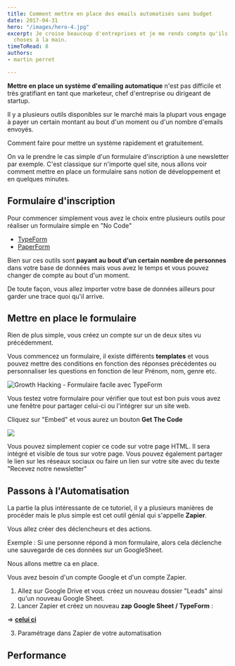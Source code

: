 ```yaml
---
title: Comment mettre en place des emails automatisés sans budget
date: 2017-04-31
hero: "/images/hero-4.jpg"
excerpt: Je croise beaucoup d'entreprises et je me rends compte qu'ils font trop de
  choses à la main.
timeToRead: 8
authors:
- martin perret

---
```

**Mettre en place un système d'emailing automatique** n'est pas difficile et très gratifiant en tant que marketeur, chef d'entreprise ou dirigeant de startup.

Il y a plusieurs outils disponibles sur le marché mais la plupart vous engage à payer un certain montant au bout d'un moment ou d'un nombre d'emails envoyés.

Comment faire pour mettre un système rapidement et gratuitement.

On va le prendre le cas simple d'un formulaire d'inscription à une newsletter par exemple. C'est classique sur n'importe quel site, nous allons voir comment mettre en place un formulaire sans notion de développement et en quelques minutes.

## Formulaire d'inscription

Pour commencer simplement vous avez le choix entre plusieurs outils pour réaliser un formulaire simple en "No Code"

* [TypeForm ](https://www.typeform.com/ "TypeForm")
* [PaperForm ](https://paperform.co/ "PaperForm - creation de formulaire")

Bien sur ces outils sont **payant au bout d'un certain nombre de personnes** dans votre base de données mais vous avez le temps et vous pouvez changer de compte au bout d'un moment.

De toute façon, vous allez importer votre base de données ailleurs pour garder une trace quoi qu'il arrive.

## Mettre en place le formulaire

Rien de plus simple, vous créez un compte sur un de deux sites vu précédemment. 

Vous commencez un formulaire, il existe différents **templates** et vous pouvez mettre des conditions en fonction des réponses précédentes ou personnaliser les questions en fonction de leur Prénom, nom, genre etc.

![Growth Hacking - Formulaire facile avec TypeForm](https://res.cloudinary.com/dq9av3ugy/image/upload/v1594473172/Growth%20Hacking%20Blog/Typeform_-_formulaire.jpg "Growth Hacking - Formulaire facile avec TypeForm")

Vous testez votre formulaire pour vérifier que tout est bon puis vous avez une fenêtre pour partager celui-ci ou l'intégrer sur un site web.

Cliquez sur "Embed" et vous aurez un bouton **Get The Code**

![](https://res.cloudinary.com/dq9av3ugy/image/upload/v1594473477/Growth%20Hacking%20Blog/Typeform_-_Share_gbsruv.jpg)

Vous pouvez simplement copier ce code sur votre page HTML. Il sera intégré et visible de tous sur votre page. Vous pouvez également partager le lien sur les réseaux sociaux ou faire un lien sur votre site avec du texte "Recevez notre newsletter"

## Passons à l'Automatisation

La partie la plus intéressante de ce tutoriel, il y a plusieurs manières de procéder mais le plus simple est cet outil génial qui s'appelle **Zapier**. 

Vous allez créer des déclencheurs et des actions. 

Exemple : Si une personne répond à mon formulaire, alors cela déclenche une sauvegarde de ces données sur un GoogleSheet. 

Nous allons mettre ca en place.

Vous avez besoin d'un compte Google et d'un compte Zapier.

1. Allez sur Google Drive et vous créez un nouveau dossier "Leads" ainsi qu'un nouveau Google Sheet.
2. Lancer Zapier et créez un nouveau **zap** **Google Sheet / TypeForm** :

=>  [**celui ci**](https://zapier.com/app/editor/template/111?referrer=%2Fapps%2Ftypeform%2Fintegrations%2Fgoogle-sheets "GoogleSheet et Typeform automatisation") 

3. Paramétrage dans Zapier de votre automatisation

## Performance